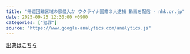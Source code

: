 ```yaml
---
title: "帰還困難区域の家侵入か ウクライナ国籍３人逮捕 動画を配信 - nhk.or.jp"
date: 2025-09-25 12:30:00 +0900
categories: ["犯罪"]
source: "https://www.google-analytics.com/analytics.js"
---
```


[出典はこちら](https://www.google-analytics.com/analytics.js)
